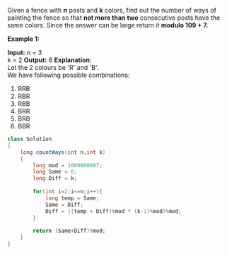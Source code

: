 Given a fence with **n** posts and **k** colors, find out the number of ways of painting the fence so that **not more than two** consecutive posts have the same colors. Since the answer can be large return it **modulo 109 + 7.**

**Example 1:**

**Input:**
n = 3  
k = 2 
**Output:** 6
**Explanation**:   
Let the 2 colours be 'R' and 'B'.  
We have following possible combinations:  
1. RRB
2. RBR
3. RBB
4. BRR
5. BRB
6. BBR

```java
class Solution
{
    long countWays(int n,int k)
    {
        long mod = 1000000007;
        long Same = 0;
        long Diff = k;
        
        for(int i=2;i<=n;i++){
            long temp = Same;
            Same = Diff;
            Diff = ((temp + Diff)%mod * (k-1)%mod)%mod;
        }
        
        return (Same+Diff)%mod;
    }
}
```